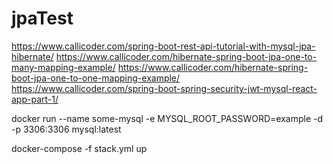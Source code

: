 # jpaTest

https://www.callicoder.com/spring-boot-rest-api-tutorial-with-mysql-jpa-hibernate/
https://www.callicoder.com/hibernate-spring-boot-jpa-one-to-many-mapping-example/
https://www.callicoder.com/hibernate-spring-boot-jpa-one-to-one-mapping-example/
https://www.callicoder.com/spring-boot-spring-security-jwt-mysql-react-app-part-1/

docker run --name some-mysql -e MYSQL_ROOT_PASSWORD=example -d -p 3306:3306 mysql:latest

docker-compose -f stack.yml up
